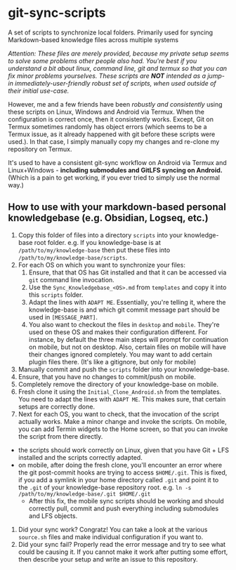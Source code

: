 # git-sync-scripts
A set of scripts to synchronize local folders. Primarily used for syncing Markdown-based knowledge files across multiple systems

*Attention: These files are merely provided, because my private setup seems to solve some problems other people also had. You're best if you understand a bit about linux, command line, git and termux so that you can fix minor problems yourselves. These scripts are **NOT** intended as a jump-in immediately-user-friendly robust set of scripts, when used outside of their initial use-case.*

However, me and a few friends have been *robustly and consistently* using these scripts on Linux, Windows and Android via Termux. When the configuration is correct once, then it consistently works. Except, Git on Termux sometimes randomly has object errors (which seems to be a Termux issue, as it already happened with git before these scripts were used.). In that case, I simply manually copy my changes and re-clone my repository on Termux.

It's used to have a consistent git-sync workflow on Android via Termux and Linux+Windows - **including submodules and GitLFS syncing on Android.** (Which is a pain to get working, if you ever tried to simply use the normal way.)

## How to use with your markdown-based personal knowledgebase (e.g. Obsidian, Logseq, etc.)

1. Copy this folder of files into a directory `scripts` into your knowledge-base root folder.
e.g. If you knowledge-base is at `/path/to/my/knowledge-base` then put these files into `/path/to/my/knowledge-base/scripts`.
1. For each OS on which you want to synchronize your files:
    1. Ensure, that that OS has Git installed and that it can be accessed via `git` command line invocation.
    1. Use the `Sync_Knowledgebase_<OS>.md` from `templates` and copy it into this `scripts` folder.
    1. Adapt the lines with `ADAPT ME`. Essentially, you're telling it, where the knowledge-base is and which git commit message part should be used in `[MESSAGE_PART]`.
    1. You also want to checkout the files in `desktop` and `mobile`. They're used on these OS and makes their configuration different. For instance, by default the three main steps will prompt for continuation on mobile, but not on desktop. Also, certain files on mobile will have their changes ignored completely. You may want to add certain plugin files there. (It's like a gitignore, but only for mobile)
1. Manually commit and push the `scripts` folder into your knowledge-base.
1. Ensure, that you have no changes to commit/push on mobile.
1. Completely remove the directory of your knowledge-base on mobile.
1. Fresh clone it using the `Initial_Clone_Android.sh` from the templates. You need to adapt the lines with `ADAPT ME`. This makes sure, that certain setups are correctly done.
1. Next for each OS, you want to check, that the invocation of the script actually works. Make a minor change and invoke the scripts. On mobile, you can add Termin widgets to the Home screen, so that you can invoke the script from there directly.
  * the scripts should work correctly on Linux, given that you have Git + LFS installed and the scripts correctly adapted.
  * on mobile, after doing the fresh clone, you'll encounter an error where the git post-commit hooks are trying to access `$HOME/.git`. This is fixed, if you add a symlink in your home directory called `.git` and point it to the `.git` of your knowledge-base repository root. e.g. `ln -s /path/to/my/knowledge-base/.git $HOME/.git`
    * After this fix, the mobile sync scripts should be working and should correctly pull, commit and push everything including submodules and LFS objects. 
1. Did your sync work? Congratz! You can take a look at the various `source.sh` files and make individual configuration if you want to.
1. Did your sync fail? Properly read the error message and try to see what could be causing it. If you cannot make it work after putting some effort, then describe your setup and write an issue to this repository.
